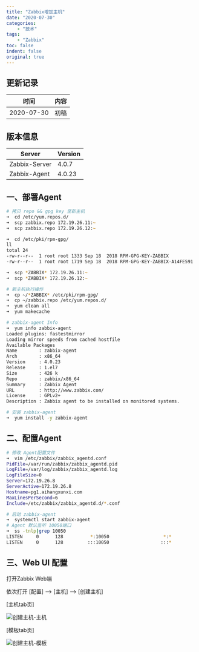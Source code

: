 ```yaml
---
title: "Zabbix增加主机"
date: "2020-07-30"
categories:
    - "技术"
tags:
    - "Zabbix"
toc: false
indent: false
original: true
---
```


## 更新记录

| 时间       | 内容 |
| ---------- | ---- |
| 2020-07-30 | 初稿 |

## 版本信息

| Server        | Version |
| ------------- | ------- |
| Zabbix-Server | 4.0.7   |
| Zabbix-Agent  | 4.0.23  |

## 一、部署Agent

``` zsh
# 拷贝 repo && gpg key 至新主机
➜  cd /etc/yum.repos.d/
➜  scp zabbix.repo 172.19.26.11:~
➜  scp zabbix.repo 172.19.26.12:~

➜  cd /etc/pki/rpm-gpg/
ll
total 24
-rw-r--r--  1 root root 1333 Sep 18  2018 RPM-GPG-KEY-ZABBIX
-rw-r--r--  1 root root 1719 Sep 18  2018 RPM-GPG-KEY-ZABBIX-A14FE591

➜  scp *ZABBIX* 172.19.26.11:~
➜  scp *ZABBIX* 172.19.26.12:~

# 新主机执行操作
➜  cp ~/*ZABBIX* /etc/pki/rpm-gpg/
➜  cp ~/zabbix.repo /etc/yum.repos.d/
➜  yum clean all
➜  yum makecache

# zabbix-agent Info
➜  yum info zabbix-agent
Loaded plugins: fastestmirror
Loading mirror speeds from cached hostfile
Available Packages
Name        : zabbix-agent
Arch        : x86_64
Version     : 4.0.23
Release     : 1.el7
Size        : 426 k
Repo        : zabbix/x86_64
Summary     : Zabbix Agent
URL         : http://www.zabbix.com/
License     : GPLv2+
Description : Zabbix agent to be installed on monitored systems.

# 安装 zabbix-agent
➜  yum install -y zabbix-agent
```

## 二、配置Agent

``` zsh
# 修改 Agent配置文件
➜  vim /etc/zabbix/zabbix_agentd.conf
PidFile=/var/run/zabbix/zabbix_agentd.pid
LogFile=/var/log/zabbix/zabbix_agentd.log
LogFileSize=0
Server=172.19.26.8
ServerActive=172.19.26.8
Hostname=pg1.aihangxunxi.com
MaxLinesPerSecond=6
Include=/etc/zabbix/zabbix_agentd.d/*.conf

# 启动 zabbix-agent
➜  systemctl start zabbix-agent
# Agent 默认监听 10050端口
➜  ss -tnlp|grep 10050
LISTEN     0      128          *:10050                    *:*                   users:(("zabbix_agentd",pid=16612,fd=4),("zabbix_agentd",pid=16611,fd=4),("zabbix_agentd",pid=16610,fd=4),("zabbix_agentd",pid=16609,fd=4),("zabbix_agentd",pid=16608,fd=4),("zabbix_agentd",pid=16607,fd=4))
LISTEN     0      128         :::10050                   :::*                   users:(("zabbix_agentd",pid=16612,fd=5),("zabbix_agentd",pid=16611,fd=5),("zabbix_agentd",pid=16610,fd=5),("zabbix_agentd",pid=16609,fd=5),("zabbix_agentd",pid=16608,fd=5),("zabbix_agentd",pid=16607,fd=5))
```

## 三、Web UI 配置

打开Zabbix Web端

依次打开 [配置] --> [主机] --> [创建主机]

[主机tab页]

![创建主机-主机](https://cdn.jsdelivr.net/gh/miaocunfa/imghosting/img/zabbix_20200730_01.png)

[模板tab页]

![创建主机-模板](https://cdn.jsdelivr.net/gh/miaocunfa/imghosting/img/zabbix_20200730_02.png)
